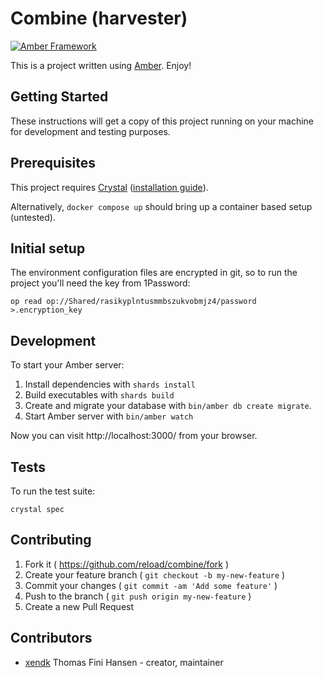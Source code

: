 # Combine (harvester)

[![Amber Framework](https://img.shields.io/badge/using-amber_framework-orange.svg)](https://amberframework.org)

This is a project written using [Amber](https://amberframework.org).
Enjoy!

## Getting Started

These instructions will get a copy of this project running on your
machine for development and testing purposes.

## Prerequisites

This project requires [Crystal](https://crystal-lang.org/)
([installation guide](https://crystal-lang.org/docs/installation/)).

Alternatively, `docker compose up` should bring up a container based
setup (untested).

## Initial setup

The environment configuration files are encrypted in git, so to run
the project you'll need the key from 1Password:

`op read op://Shared/rasikyplntusmmbszukvobmjz4/password >.encryption_key`

## Development

To start your Amber server:

1. Install dependencies with `shards install`
2. Build executables with `shards build`
3. Create and migrate your database with `bin/amber db create migrate`.
4. Start Amber server with `bin/amber watch`

Now you can visit http://localhost:3000/ from your browser.

## Tests

To run the test suite:

```
crystal spec
```

## Contributing

1. Fork it ( https://github.com/reload/combine/fork )
2. Create your feature branch ( `git checkout -b my-new-feature` )
3. Commit your changes ( `git commit -am 'Add some feature'` )
4. Push to the branch ( `git push origin my-new-feature` )
5. Create a new Pull Request

## Contributors

- [xendk](https://github.com/xendk) Thomas Fini Hansen - creator, maintainer
